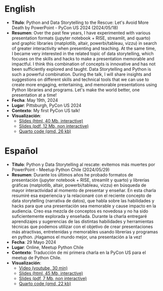 # English
* **Título**: Python and Data Storytelling to the Rescue: Let's Avoid More Death by PowerPoint - PyCon US 2024 (2024/05/18)
* **Resumen**: Over the past few years, I have experimented with various presentation formats (jupyter notebook + RISE, streamlit, and quarto) and graphic libraries (matplotlib, altair, powerbi/tableau, vizzu) in search of greater interactivity when presenting and teaching. At the same time, I became very interested in the related topic of data storytelling, which focuses on the skills and hacks to make a presentation memorable and impactful. I think this combination of concepts is innovative and has not been sufficiently explored and taught. Data Storytelling and Python is such a powerful combination. During the talk, I will share insights and suggestions on different skills and technical tools that we can use to create more engaging, entertaining, and memorable presentations using Python libraries and programs. Let's make the world better, one presentation at a time!
* **Fecha**: May 19th, 2024
* **Lugar**: Pittsburgh, PyCon US 2024
* **Contexto**: My first PyCon US talk!
* **Visualización**: 
  * [Slides (html, 40 Mb, interactive)](https://sebastiandres.github.io/talk_2024_05_pycon_us/slides-eng.html)
  * [Slides (pdf, 12 Mb, non interactive)](https://sebastiandres.github.io/talk_2024_05_pycon_us/slides-eng.pdf)
  * [Quarto code (qmd, 26 kb)](https://sebastiandres.github.io/talk_2024_05_pycon_us/slides-eng.qmd)


# Español
* **Título**: Python y Data Storytelling al rescate: evitemos más muertes por PowerPoint - Meetup Python Chile (2024/05/29)
* **Resumen**: Durante los últimos años he probado formatos de presentación (jupyter notebook + RISE, streamlit y quarto) y librerías gráficas (matplotlib, altair, powerbi/tableau, vizzu) en búsqueda de mayor interactividad al momento de presentar y enseñar. En esta charla resumiré esa experiencia y la relacionaré con el reciente concepto de data storytelling (narrativa de datos), que habla sobre las habilidades y hacks para que una presentación sea memorable y cause impacto en la audiencia. Creo esa mezcla de conceptos es novedosa y no ha sido suficientemente explorada y enseñada. Durante la charla entregaré aprendizajes y sugerencias de las distintas habilidades y herramientas técnicas que podemos utilizar con el objetivo de crear presentaciones más atractivas, entretenidas y memorables usando librerías y programas en python. ¡Hagamos el mundo mejor, una presentación a la vez!
* **Fecha**: 29 Mayo 2024
* **Lugar**: Online, Meetup Python Chile
* **Contexto**: Traducción de mi primera charla en la PyCon US para el meetup de Python Chile.
* **Visualización**: 
  * [Video (youtube, 30 min)](https://youtu.be/vgkOTFfJvPc?t=189)
  * [Slides (html, 45 Mb, interactive)](https://sebastiandres.github.io/talk_2024_05_pycon_us/presentacion-español-v2.html)
  * [Slides (pdf, 7 Mb, non interactive)](https://sebastiandres.github.io/talk_2024_05_pycon_us/presentacion-español-v2.pdf)
  * [Quarto code (qmd, 22 kb)](https://sebastiandres.github.io/talk_2024_05_pycon_us/presentacion-español-v2.qmd)

